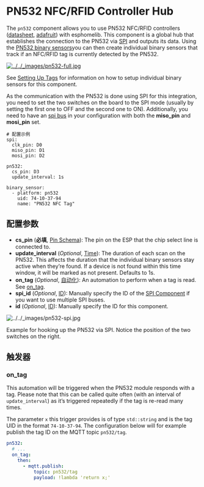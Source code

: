 # PN532 NFC/RFID Controller Hub

The `pn532` component allows you to use PN532 NFC/RFID controllers ([datasheet](https://cdn-shop.adafruit.com/datasheets/pn532ds.pdf), [adafruit](https://www.adafruit.com/product/364)) with esphomelib. This component is a global hub that establishes the connection to the PN532 via [SPI](https://esphomelib.com/esphomeyaml/components/spi.html#spi) and outputs its data. Using the [PN532 binary sensors](https://esphomelib.com/esphomeyaml/components/binary_sensor/pn532.html)you can then create individual binary sensors that track if an NFC/RFID tag is currently detected by the PN532.

[![../../_images/pn532-full.jpg](https://esphomelib.com/_images/pn532-full.jpg)](https://esphomelib.com/_images/pn532-full.jpg)

See [Setting Up Tags](https://esphomelib.com/esphomeyaml/components/binary_sensor/pn532.html#pn532-setting-up-tags) for information on how to setup individual binary sensors for this component.

As the communication with the PN532 is done using SPI for this integration, you need to set the two switches on the board to the SPI mode (usually by setting the first one to OFF and the second one to ON). Additionally, you need to have an [spi bus](https://esphomelib.com/esphomeyaml/components/spi.html#spi) in your configuration with both the **miso_pin** and **mosi_pin** set.

```
# 配置示例
spi:
  clk_pin: D0
  miso_pin: D1
  mosi_pin: D2

pn532:
  cs_pin: D3
  update_interval: 1s

binary_sensor:
  - platform: pn532
    uid: 74-10-37-94
    name: "PN532 NFC Tag"
```

## 配置参数

- **cs_pin** (**必填**, [Pin Schema](https://esphomelib.com/esphomeyaml/guides/configuration-types.html#config-pin-schema)): The pin on the ESP that the chip select line is connected to.
- **update_interval** (*Optional*, [Time](https://esphomelib.com/esphomeyaml/guides/configuration-types.html#config-time)): The duration of each scan on the PN532. This affects the duration that the individual binary sensors stay active when they’re found. If a device is not found within this time window, it will be marked as not present. Defaults to 1s.
- **on_tag** (*Optional*, [自动化](esphome/guides/automations)): An automation to perform when a tag is read. See [on_tag](https://esphomelib.com/esphomeyaml/components/pn532.html#pn532-on-tag).
- **spi_id** (*Optional*, [ID](esphome/guides/configuration-types#id)): Manually specify the ID of the [SPI Component](https://esphomelib.com/esphomeyaml/components/spi.html#spi) if you want to use multiple SPI buses.
- **id** (*Optional*, [ID](esphome/guides/configuration-types#id)): Manually specify the ID for this component.

![../../_images/pn532-spi.jpg](https://esphomelib.com/_images/pn532-spi.jpg)

Example for hooking up the PN532 via SPI. Notice the position of the two switches on the right.

## 触发器

### on_tag

This automation will be triggered when the PN532 module responds with a tag. Please note that this can be called quite often (with an interval of `update_interval`) as it’s triggered repeatedly if the tag is re-read many times.

The parameter `x` this trigger provides is of type `std::string` and is the tag UID in the format `74-10-37-94`. The configuration below will for example publish the tag ID on the MQTT topic `pn532/tag`.

```yaml
pn532:
  # ...
  on_tag:
    then:
      - mqtt.publish:
          topic: pn532/tag
          payload: !lambda 'return x;'
```

